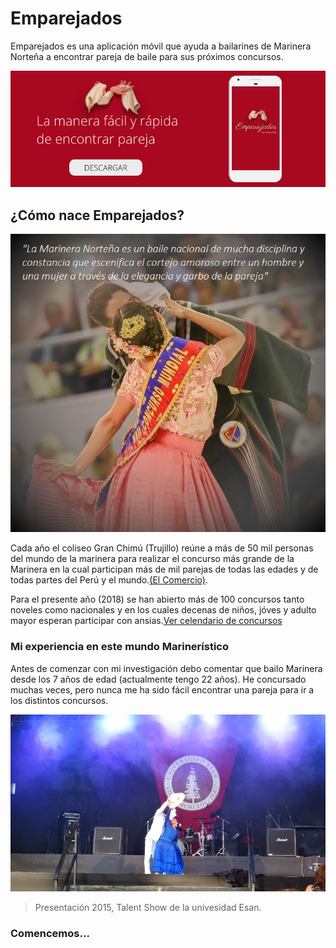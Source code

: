 # Emparejados
Emparejados es una aplicación móvil que ayuda a bailarines de Marinera Norteña a encontrar pareja de baile para sus próximos concursos.

![Pañuelos](assets/images/hero.png)

## ¿Cómo nace Emparejados?
![foto1](assets/images/marinera1.jpg)

Cada año el coliseo Gran Chimú (Trujillo) reúne a más de 50 mil personas del mundo de la marinera para realizar el concurso más grande de la Marinera en la cual participan más de mil parejas de todas las edades y de todas partes del Perú y el mundo.[(El Comercio)](https://elcomercio.pe/peru/la-libertad/trujillo-1-200-parejas-participaran-concurso-marinera-noticia-486606).

Para el presente año (2018) se han abierto más de 100 concursos tanto noveles como nacionales y en los cuales decenas de niños, jóves y adulto mayor esperan participar con ansias.[Ver celendario de concursos](http://www.todaslassangres.com/calendarioconcursos.html)

### Mi experiencia en este mundo Marinerístico

Antes de comenzar con mi investigación debo comentar que bailo Marinera desde los 7 años de edad (actualmente tengo 22 años). He concursado muchas veces, pero nunca me ha sido fácil encontrar una pareja para ir a los distintos concursos.

![Maythe-marinera1](assets/images/Maythe-marinera1.jpg)
> Presentación 2015, Talent Show de la univesidad Esan.

### Comencemos...
